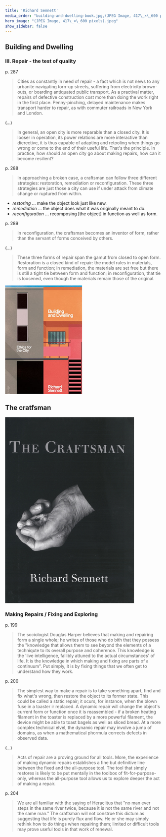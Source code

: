 ```yaml
---
title: 'Richard Sennett'
media_order: "building-and-dwelling-book.jpg,(JPEG Image, 417\_×\_600 pixels).jpeg"
hero_image: "(JPEG Image, 417\_×\_600 pixels).jpeg"
show_sidebar: false
---
```


## Building and Dwelling

### III. Repair - the test of quality

p. 287

> Cities as constantly in need of repair - a fact which is not news to any urbanite navigating torn-up streets, suffering from electricity brown-outs, or boarding antiquated public transport. As a practival matter, repairs of defective construction cost more than doing the work right in the first place. Penny-pinching, delayed maintenance makes transport harder to repair, as with commuter railroads in New York and London.

(...)

> In general, an open city is more reparable than a closed city. It is looser in operation, its power relations are more interactive than dierective, it is thus capable of adapting and retooling when things go wrong or come to the end of their useful life. That's the principle. In practice, how should an open city go about making repairs, how can it become resilient?

p. 288

> In approaching a broken case, a craftsman can follow three different strategies: restoration, remediation or reconfiguration. These three strategies are just those a city can use if under attack from climate change or ruptured from within.

- *restoring* ... make the object look just like new.
- *remediation* ... the object does what it was originally meant to do.
- *reconfiguration* ... recomposing \[the object\] in function as well as form.

p. 289

> In reconfiguration, the craftsman becomes an inventor of form, rather than the servant of forms conceived by others.

(...)

> These three forms of repair span the gamut from closed to open form. Restoration is a closed kind of repair: the model rules in materials, form and function; in remediation, the materials are set free but there is still a tight tie between form and function; in reconfiguration, that tie is loosened, even though the materials remain those of the original.

![](building-and-dwelling-book.jpg)


## The cratfsman

![](%28JPEG%20Image,%20417%C2%A0%C3%97%C2%A0600%20pixels%29.jpeg)

### Making Repairs / Fixing and Exploring

p. 199

> The sociologist Douglas Harper believes that making and repairing form a single whole; he writes of those who do bith that they possess the "knowledge that allows them to see beyond the elements of a techniqute to its overall purpose and coherence. This knowledge is the 'live intelligence, fallibly attuned to the actual circumstances' of life. It is the knowledge in which making and fixing are parts of a continuum". Put simply, it is by fixing things that we often get to understand how they work.

p. 200

> The simplest way to make a repair is to take something apart, find and fix what's wrong, then restore the object to its former state. This could be called a static repair; it ocurs, for instance, when the blown fuse in a toaster ir replaced. A dynamic repair will change the object's current form or function once it is reassembled - if a broken heating filament in the toaster is replaced by a more powerful filament, the device might be able to toast bagels as well as sliced bread. At a more complex technical elvel, the dynamic repair may involve a jump of domains, as when a mathematical phormula corrects defects in observed data. 

(...)

> Acts of repair are a proving ground for all tools. More, the experience of making dynamic repairs establishes a fine but definitive line between the fixed and the all-purpose tool. The tool that simply restores is likely to be put mentally in the toolbox of fit-for-purpose-only, whereas the all-purpose tool allows us to explore deeper the act of making a repair. 

p. 204

> We are all familiar with the saying of Heraclitus that "no man ever steps in the same river twice, because it is not the same river and not the same man." The craftsman will not construe this dictum as suggesting that life is purely flux and flow. He or she may simply rethink how to do things when repairing them; limited or difficult tools may prove useful tools in that work of renewal.



